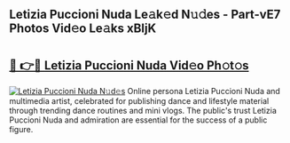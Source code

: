 ## Letizia Puccioni Nuda Le𝚊k𝚎d N𝚞𝚍es - Part-vE7 Photos Vid𝚎o Le𝚊ks xBIjK

# <h2><a href="http://fbftwc.evod.top/?m=Letizia+Puccioni+Nuda">🔗 👉🔴 Letizia Puccioni Nuda Vid𝚎o Ph𝚘t𝚘s</a></h2>

[![Letizia Puccioni Nuda N𝚞d𝚎s](https://i.imgur.com/8V9OHl7.gif)](http://fbftwc.evod.top/?m=Letizia+Puccioni+Nuda)
Online persona Letizia Puccioni Nuda and multimedia artist, celebrated for publishing dance and lifestyle material through trending dance routines and mini vlogs. The public's trust Letizia Puccioni Nuda and admiration are essential for the success of a public figure. 
